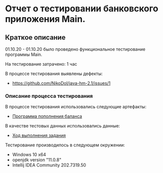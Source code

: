 # Отчет о тестировании банковского приложения Main.

## Краткое описание 

01.10.20 - 01.10.20 было проведено функциональное тестирование программы Main.

На тестирование затрачено: 1 час 

В процессе тестирования выявлены дефекты:
* https://github.com/NikoDol/java-hm-2.1/issues/1

### Описание процесса тестирования 

В процессе тестирования использовались следующие артефакты:
* [Программа пополнения баланса](https://github.com/NikoDol/java-hm-2.1/tree/master/artifacts)

В качестве тестовых данных использовались данные:
* [Ход выполнения задания](https://github.com/netology-code/javaqa-homeworks/tree/master/programming)


Тестирование производилось в следующем окружении:
* Windows 10 x64
* openjdk version "11.0.8"
* Intellij IDEA Community 202.7319.50
